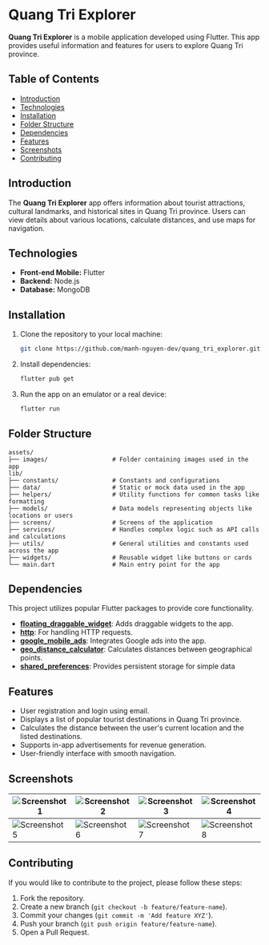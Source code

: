 # Quang Tri Explorer

**Quang Tri Explorer** is a mobile application developed using Flutter. This app provides useful information and features for users to explore Quang Tri province.

## Table of Contents

- [Introduction](#introduction)
- [Technologies](#technologies)
- [Installation](#installation)
- [Folder Structure](#folder-structure)
- [Dependencies](#dependencies)
- [Features](#features)
- [Screenshots](#screenshots)
- [Contributing](#contributing)

## Introduction

The **Quang Tri Explorer** app offers information about tourist attractions, cultural landmarks, and historical sites in Quang Tri province. Users can view details about various locations, calculate distances, and use maps for navigation.

## Technologies

- **Front-end Mobile:** Flutter
- **Backend:** Node.js
- **Database:** MongoDB

## Installation

1. Clone the repository to your local machine:

   ```bash
   git clone https://github.com/manh-nguyen-dev/quang_tri_explorer.git
   ```

2. Install dependencies:

   ```bash
   flutter pub get
   ```

3. Run the app on an emulator or a real device:

   ```bash
   flutter run
   ```

## Folder Structure

```
assets/
├── images/                  # Folder containing images used in the app
lib/
├── constants/               # Constants and configurations 
├── data/                    # Static or mock data used in the app  
├── helpers/                 # Utility functions for common tasks like formatting
├── models/                  # Data models representing objects like locations or users
├── screens/                 # Screens of the application
├── services/                # Handles complex logic such as API calls and calculations
├── utils/                   # General utilities and constants used across the app
├── widgets/                 # Reusable widget like buttons or cards
└── main.dart                # Main entry point for the app
```

## Dependencies

This project utilizes popular Flutter packages to provide core functionality.

- **[floating_draggable_widget](https://pub.dev/packages/floating_draggable_widget)**: Adds draggable widgets to the app.
- **[http](https://pub.dev/packages/http)**: For handling HTTP requests.
- **[google_mobile_ads](https://pub.dev/packages/google_mobile_ads)**: Integrates Google ads into the app.
- **[geo_distance_calculator](https://pub.dev/packages/geo_distance_calculator)**: Calculates distances between geographical points.
- **[shared_preferences](https://pub.dev/packages/shared_preferences)**: Provides persistent storage for simple data

## Features

- User registration and login using email.
- Displays a list of popular tourist destinations in Quang Tri province.
- Calculates the distance between the user's current location and the listed destinations.
- Supports in-app advertisements for revenue generation.
- User-friendly interface with smooth navigation.

## Screenshots

| ![Screenshot 1](https://i.ibb.co/fYVXdcq/Simulator-Screenshot-i-Phone-15-Pro-Max-2024-10-03-at-23-19-39.png) | ![Screenshot 2](https://i.ibb.co/m5Zt5bw/Simulator-Screenshot-i-Phone-15-Pro-Max-2024-10-03-at-23-19-47.png) | ![Screenshot 3](https://i.ibb.co/XZ5pt2r/Simulator-Screenshot-i-Phone-15-Pro-Max-2024-10-03-at-23-19-51.png) | ![Screenshot 4](https://i.ibb.co/S3KHbnM/Simulator-Screenshot-i-Phone-15-Pro-Max-2024-10-03-at-23-20-25.png) |
|---|---|---|---|
| ![Screenshot 5](https://i.ibb.co/4YRPCPW/Simulator-Screenshot-i-Phone-15-Pro-Max-2024-10-03-at-23-21-14.png) | ![Screenshot 6](https://i.ibb.co/JxqRq6n/Simulator-Screenshot-i-Phone-15-Pro-Max-2024-10-03-at-23-21-20.png) | ![Screenshot 7](https://i.ibb.co/W0GC6hd/Simulator-Screenshot-i-Phone-15-Pro-Max-2024-10-03-at-23-21-32.png) | ![Screenshot 8](https://i.ibb.co/4MTR7CS/Simulator-Screenshot-i-Phone-15-Pro-Max-2024-10-03-at-23-21-35.png) |

## Contributing

If you would like to contribute to the project, please follow these steps:

1. Fork the repository.
2. Create a new branch (`git checkout -b feature/feature-name`).
3. Commit your changes (`git commit -m 'Add feature XYZ'`).
4. Push your branch (`git push origin feature/feature-name`).
5. Open a Pull Request.